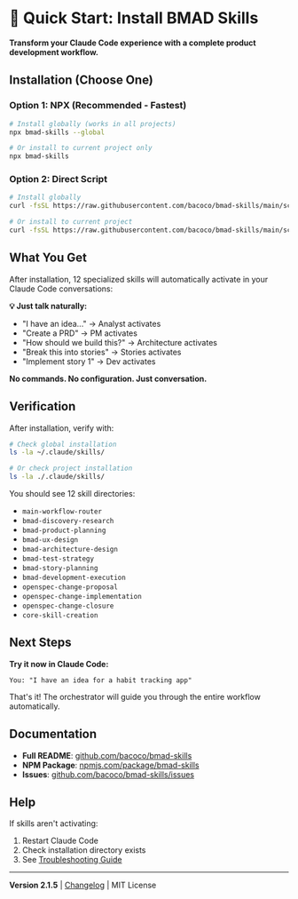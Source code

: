 # 🚀 Quick Start: Install BMAD Skills

**Transform your Claude Code experience with a complete product development workflow.**

## Installation (Choose One)

### Option 1: NPX (Recommended - Fastest)

```bash
# Install globally (works in all projects)
npx bmad-skills --global

# Or install to current project only
npx bmad-skills
```

### Option 2: Direct Script

```bash
# Install globally
curl -fsSL https://raw.githubusercontent.com/bacoco/bmad-skills/main/scripts/install-to-home.sh | bash

# Or install to current project
curl -fsSL https://raw.githubusercontent.com/bacoco/bmad-skills/main/scripts/install-to-project.sh | bash
```

## What You Get

After installation, 12 specialized skills will automatically activate in your Claude Code conversations:

**💡 Just talk naturally:**
- "I have an idea..." → Analyst activates
- "Create a PRD" → PM activates
- "How should we build this?" → Architecture activates
- "Break this into stories" → Stories activates
- "Implement story 1" → Dev activates

**No commands. No configuration. Just conversation.**

## Verification

After installation, verify with:

```bash
# Check global installation
ls -la ~/.claude/skills/

# Or check project installation
ls -la ./.claude/skills/
```

You should see 12 skill directories:
- `main-workflow-router`
- `bmad-discovery-research`
- `bmad-product-planning`
- `bmad-ux-design`
- `bmad-architecture-design`
- `bmad-test-strategy`
- `bmad-story-planning`
- `bmad-development-execution`
- `openspec-change-proposal`
- `openspec-change-implementation`
- `openspec-change-closure`
- `core-skill-creation`

## Next Steps

**Try it now in Claude Code:**

```
You: "I have an idea for a habit tracking app"
```

That's it! The orchestrator will guide you through the entire workflow automatically.

## Documentation

- **Full README**: [github.com/bacoco/bmad-skills](https://github.com/bacoco/bmad-skills)
- **NPM Package**: [npmjs.com/package/bmad-skills](https://npmjs.com/package/bmad-skills)
- **Issues**: [github.com/bacoco/bmad-skills/issues](https://github.com/bacoco/bmad-skills/issues)

## Help

If skills aren't activating:
1. Restart Claude Code
2. Check installation directory exists
3. See [Troubleshooting Guide](./.claude/skills/_docs/activation/troubleshooting.md)

---

**Version 2.1.5** | [Changelog](./.claude/skills/_docs/changelog.md) | MIT License
